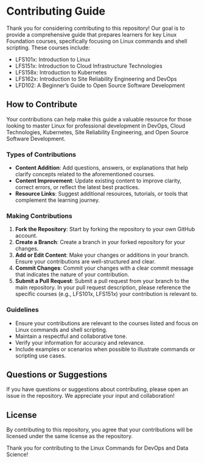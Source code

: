 # Contributing Guide

Thank you for considering contributing to this repository! Our goal is to provide a comprehensive guide that prepares learners for key Linux Foundation courses,
specifically focusing on Linux commands and shell scripting.
These courses include:

- LFS101x: Introduction to Linux
- LFS151x: Introduction to Cloud Infrastructure Technologies
- LFS158x: Introduction to Kubernetes
- LFS162x: Introduction to Site Reliability Engineering and DevOps
- LFD102: A Beginner’s Guide to Open Source Software Development

## How to Contribute

Your contributions can help make this guide a valuable resource for those looking to master Linux for professional development in DevOps, Cloud Technologies, Kubernetes, Site Reliability Engineering, and Open Source Software Development.

### Types of Contributions

- **Content Addition**: Add questions, answers, or explanations that help clarify concepts related to the aforementioned courses.
- **Content Improvement**: Update existing content to improve clarity, correct errors, or reflect the latest best practices.
- **Resource Links**: Suggest additional resources, tutorials, or tools that complement the learning journey.

### Making Contributions

1. **Fork the Repository**: Start by forking the repository to your own GitHub account.
2. **Create a Branch**: Create a branch in your forked repository for your changes.
3. **Add or Edit Content**: Make your changes or additions in your branch. Ensure your contributions are well-structured and clear.
4. **Commit Changes**: Commit your changes with a clear commit message that indicates the nature of your contribution.
5. **Submit a Pull Request**: Submit a pull request from your branch to the main repository. In your pull request description, please reference the specific courses (e.g., LFS101x, LFS151x) your contribution is relevant to.

### Guidelines

- Ensure your contributions are relevant to the courses listed and focus on Linux commands and shell scripting.
- Maintain a respectful and collaborative tone.
- Verify your information for accuracy and relevance.
- Include examples or scenarios when possible to illustrate commands or scripting use cases.

## Questions or Suggestions

If you have questions or suggestions about contributing, please open an issue in the repository. We appreciate your input and collaboration!

## License

By contributing to this repository, you agree that your contributions will be licensed under the same license as the repository.

Thank you for contributing to the Linux Commands for DevOps and Data Science! 
